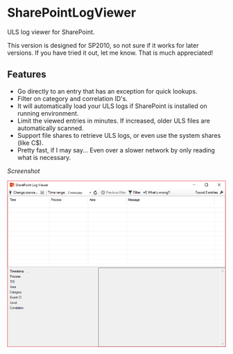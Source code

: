 # SharePointLogViewer
ULS log viewer for SharePoint.

This version is designed for SP2010, so not sure if it works for later versions.
If you have tried it out, let me know. That is much appreciated!

## Features
- Go directly to an entry that has an exception for quick lookups.
- Filter on category and correlation ID's.
- It will automatically load your ULS logs if SharePoint is installed on running environment.
- Limit the viewed entries in minutes. If increased, older ULS files are automatically scanned.
- Support file shares to retrieve ULS logs, or even use the system shares (like C$).
- Pretty fast, if I may say... Even over a slower network by only reading what is necessary.

*Screenshot*

![](https://raw.githubusercontent.com/mathijsco/SharePointLogViewer/master/resources/screenshot.png)
